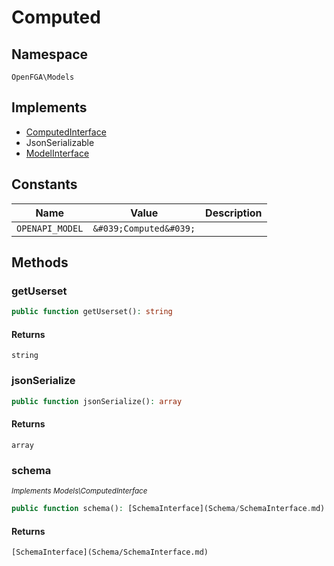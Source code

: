 # Computed


## Namespace
`OpenFGA\Models`

## Implements
* [ComputedInterface](Models/ComputedInterface.md)
* JsonSerializable
* [ModelInterface](Models/ModelInterface.md)

## Constants
| Name | Value | Description |
|------|-------|-------------|
| `OPENAPI_MODEL` | `&#039;Computed&#039;` |  |


## Methods
### getUserset


```php
public function getUserset(): string
```



#### Returns
`string`

### jsonSerialize


```php
public function jsonSerialize(): array
```



#### Returns
`array`

### schema

*<small>Implements Models\ComputedInterface</small>*  

```php
public function schema(): [SchemaInterface](Schema/SchemaInterface.md)
```



#### Returns
`[SchemaInterface](Schema/SchemaInterface.md)`

